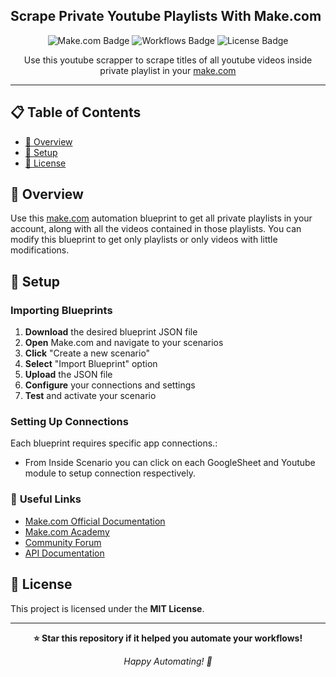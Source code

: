 ## Scrape Private Youtube Playlists With Make.com
<div align="center">
  <img src="https://img.shields.io/badge/Make.com-Automation-6366f1?style=for-the-badge&logo=make&logoColor=white" alt="Make.com Badge">
  <img src="https://img.shields.io/badge/Workflows-Ready--to--Use-00d9ff?style=for-the-badge" alt="Workflows Badge">
  <img src="https://img.shields.io/badge/License-MIT-green?style=for-the-badge" alt="License Badge">
</div>
<p align="center">
  Use this youtube scrapper to scrape titles of all youtube videos inside private playlist in your <a href="https://make.com">make.com</a>
</p>

---

## 📋 Table of Contents
- [🌟 Overview](#-overview)
- [🔧 Setup](#-setup)
- [📄 License](#-license)

## 🌟 Overview
Use this [make.com](https://make.com) automation blueprint to get all private playlists in your account, along with all the videos contained in those playlists. You can modify this blueprint to get only playlists or only videos with little modifications.

## 🔧 Setup
### Importing Blueprints
1. **Download** the desired blueprint JSON file
2. **Open** Make.com and navigate to your scenarios
3. **Click** "Create a new scenario"
4. **Select** "Import Blueprint" option
5. **Upload** the JSON file
6. **Configure** your connections and settings
7. **Test** and activate your scenario

### Setting Up Connections
Each blueprint requires specific app connections.:
- From Inside Scenario you can click on each GoogleSheet and Youtube module to setup connection respectively.

### 🔗 **Useful Links**
- [Make.com Official Documentation](https://make.com/en/help)
- [Make.com Academy](https://academy.make.com)
- [Community Forum](https://community.make.com)
- [API Documentation](https://make.com/en/api-documentation)

## 📄 License
This project is licensed under the **MIT License**.

---

<div align="center">
  <p><strong>⭐ Star this repository if it helped you automate your workflows!</strong></p>
  <p><em>Happy Automating! 🚀</em></p>
</div>
